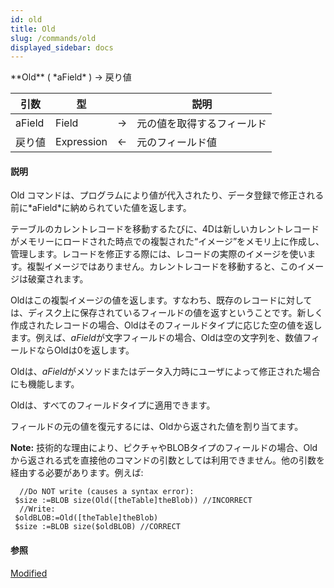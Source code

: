 ```yaml
---
id: old
title: Old
slug: /commands/old
displayed_sidebar: docs
---
```


<!--REF #_command_.Old.Syntax-->**Old** ( *aField* ) -> 戻り値<!-- END REF-->
<!--REF #_command_.Old.Params-->
| 引数 | 型 |  | 説明 |
| --- | --- | --- | --- |
| aField | Field | &rarr; | 元の値を取得するフィールド |
| 戻り値 | Expression | &larr; | 元のフィールド値 |

<!-- END REF-->

#### 説明 

<!--REF #_command_.Old.Summary-->Old コマンドは、プログラムにより値が代入されたり、データ登録で修正される前に*aField*に納められていた値を返します。<!-- END REF-->

テーブルのカレントレコードを移動するたびに、4Dは新しいカレントレコードがメモリーにロードされた時点での複製された“イメージ”をメモリ上に作成し、管理します。レコードを修正する際には、レコードの実際のイメージを使います。複製イメージではありません。カレントレコードを移動すると、このイメージは破棄されます。

Oldはこの複製イメージの値を返します。すなわち、既存のレコードに対しては、ディスク上に保存されているフィールドの値を返すということです。新しく作成されたレコードの場合、Oldはそのフィールドタイプに応じた空の値を返します。例えば、*aField*が文字フィールドの場合、Oldは空の文字列を、数値フィールドならOldは0を返します。

Oldは、*aField*がメソッドまたはデータ入力時にユーザによって修正された場合にも機能します。

Oldは、すべてのフィールドタイプに適用できます。

フィールドの元の値を復元するには、Oldから返された値を割り当てます。

**Note:** 技術的な理由により、ピクチャやBLOBタイプのフィールドの場合、Oldから返される式を直接他のコマンドの引数としては利用できません。他の引数を経由する必要があります。例えば:

```4d
  //Do NOT write (causes a syntax error):
 $size :=BLOB size(Old([theTable]theBlob)) //INCORRECT
  //Write:
 $oldBLOB:=Old([theTable]theBlob)
 $size :=BLOB size($oldBLOB) //CORRECT
```

#### 参照 

[Modified](modified.md)  